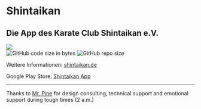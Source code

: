 # Shintaikan
<!-- markdownlint-disable MD026 -->
## Die App des Karate Club Shintaikan e.V.

![](https://img.shields.io/badge/version-37-blue?logo=android&style=flat)\
![GitHub code size in bytes](https://img.shields.io/github/languages/code-size/mister-muffin/shintaikan?style=flat)
![GitHub repo size](https://img.shields.io/github/repo-size/mister-muffin/shintaikan?style=flat)

Weitere Informationen: [shintaikan.de](https://shintaikan.de)

Google Play Store: [Shintaikan App](https://play.google.com/store/apps/details?id=de.schweininchen.shintaikan.shintaikan.new)

___

Thanks to [Mr. Pine](https://github.com/Mr-Pine) for design consulting, technical support and emotional support during tough times (2 a.m.)
